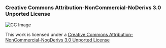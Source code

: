 ### Creative Commons Attribution-NonCommercial-NoDerivs 3.0 Unported License

![CC Image](http://i.creativecommons.org/l/by-nc-nd/3.0/88x31.png)

This work is licensed under a
[Creative Commons Attribution-NonCommercial-NogDerivs 3.0 Unported License](http://creativecommons.org/licenses/by-nc-nd/3.0/deed.en_US)
